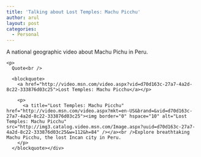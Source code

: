 ```yaml
---
title: 'Talking about Lost Temples: Machu Picchu'
author: arul
layout: post
categories:
  - Personal
---
```

<div id="msgcns!A7680953F5FDC114!510" class="bvMsg">
  <p>
    A national geographic video about Machu Pichu in Peru. 
    
    <p>
      Quote<br /> 
      
      <blockquote>
        <a href="http://video.msn.com/video.aspx?vid=d70d163c-27a7-4a2d-8c22-333876d03c25">Lost Temples: Machu Picchu</a></p> 
        
        <p>
          <a title="Lost Temples: Machu Picchu" href="http://video.msn.com/video.aspx?mkt=en-US&brand=&vid=d70d163c-27a7-4a2d-8c22-333876d03c25"><img border="0" hspace="10" alt="Lost Temples: Machu Picchu" src="http://img3.catalog.video.msn.com/Image.aspx?uuid=d70d163c-27a7-4a2d-8c22-333876d03c25&w=112&h=84" /></a><br />Explore breathtaking Machu Picchu, the lost Incan city in Peru.
        </p>
      </blockquote></div>
